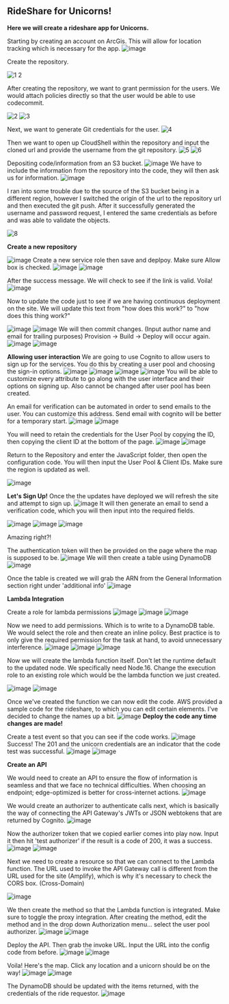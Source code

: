 ## RideShare for Unicorns!

**Here we will create a rideshare app for Unicorns.**

Starting by creating an account on ArcGis. This will allow for location tracking which is necessary for the app. 
![image](https://github.com/Nateil503/Nateil503.github.io/assets/114696114/dd28709d-4a60-4024-bbf4-e293e5360f42)


Create the repository.

![1 2](https://github.com/Nateil503/Nateil503.github.io/assets/114696114/c98f5468-d578-4505-8a25-744ab1a0dabb)

After creating the repository, we want to grant permission for the users. We would attach policies directly so that the user would be able to use codecommit. 

![2](https://github.com/Nateil503/Nateil503.github.io/assets/114696114/647b7b19-30d5-4037-bb9b-c2b8fca5439b)
![3](https://github.com/Nateil503/Nateil503.github.io/assets/114696114/02fe19ec-e1c2-46f6-965e-9685cc1cab03)

Next, we want to generate Git credentials for the user. 
![4](https://github.com/Nateil503/Nateil503.github.io/assets/114696114/5b881453-7db9-4ca7-b661-5fdadb38fda8)

Then we want to open up CloudShell within the repository and input the cloned url and provide the username from the git repository. 
![5](https://github.com/Nateil503/Nateil503.github.io/assets/114696114/fceb807b-96ab-449f-aecf-828bba4cdacf)
![6](https://github.com/Nateil503/Nateil503.github.io/assets/114696114/9f3afb50-7c22-4fcb-a987-9ef8707deb4c)

Depositing code/information from an S3 bucket. 
![image](https://github.com/Nateil503/Nateil503.github.io/assets/114696114/83084ca5-32ca-416d-9664-3f3f4cbde597)
We have to include the information from the repository into the code, they will then ask us for information.
![image](https://github.com/Nateil503/Nateil503.github.io/assets/114696114/2af7a7a3-a7bd-44ab-ae6d-0ec31fa883cb)

I ran into some trouble due to the source of the S3 bucket being in a different region, however I switched the origin of the url to the repository url and then executed the git push. After it successfully generated the username and password request, I entered the same credentials as before and was able to validate the objects. 


![8](https://github.com/Nateil503/Nateil503.github.io/assets/114696114/f4db4860-5f99-46de-a217-aa613192b947)

**Create a new repository** 

![image](https://github.com/Nateil503/Nateil503.github.io/assets/114696114/7d1ee3ee-d18e-4564-b0b0-dcdc0f9cef74)
Create a new service role then save and deplpoy. Make sure Allow box is checked.
![image](https://github.com/Nateil503/Nateil503.github.io/assets/114696114/479ae02c-2c11-4018-b8b8-52d65ea44d29)
![image](https://github.com/Nateil503/Nateil503.github.io/assets/114696114/b870e02f-0acc-44a6-84cb-07953b84290a)

After the success message. We will check to see if the link is valid. Voila!
![image](https://github.com/Nateil503/Nateil503.github.io/assets/114696114/1ceb6b28-b4a9-43bc-bafd-ac6a329a145d)

Now to update the code just to see if we are having continuous deployment on the site. We will update this text from "how does this work?" to "how does this thing work?"

![image](https://github.com/Nateil503/Nateil503.github.io/assets/114696114/60240beb-3a51-49da-a3e4-4e5a92e83a6d)
![image](https://github.com/Nateil503/Nateil503.github.io/assets/114696114/7d0992d2-be22-4360-98eb-b6b5d24b41a4)
We will then commit changes. (Input author name and email for trailing purposes) Provision -> Build -> Deploy will occur again. 
![image](https://github.com/Nateil503/Nateil503.github.io/assets/114696114/ed3e556c-ebc6-4974-9459-c34c697a290b)
![image](https://github.com/Nateil503/Nateil503.github.io/assets/114696114/c9c654b5-eee7-49b0-b794-8b09ba6b63ef)

**Allowing user interaction**
We are going to use Cognito to allow users to sign up for the services. You do this by creating a user pool and choosing the sign-in options. 
![image](https://github.com/Nateil503/Nateil503.github.io/assets/114696114/6c66f638-c810-4e1a-a5b3-05ff8bc86610)
![image](https://github.com/Nateil503/Nateil503.github.io/assets/114696114/d8f37c4d-9ac9-4c15-940a-8f776c87c1ef)
![image](https://github.com/Nateil503/Nateil503.github.io/assets/114696114/48f55636-f14f-4c5d-8bb5-84b2bac05e7b)
![image](https://github.com/Nateil503/Nateil503.github.io/assets/114696114/560f35b3-7bcb-4627-8b71-c4295cba8e6d)
You will be able to customize every attribute to go along with the user interface and their options on signing up. Also cannot be changed after user pool has been created.

An email for verification can be automated in order to send emails to the user. You can customize this address. Send email with cognito will be better for a temporary start.
![image](https://github.com/Nateil503/Nateil503.github.io/assets/114696114/d419a2ae-4bc8-4fbc-bbba-53a4c2dd575c)
![image](https://github.com/Nateil503/Nateil503.github.io/assets/114696114/aae81297-5810-4f3c-815b-9370e0611018)

You will need to retain the credentials for the User Pool by copying the ID, then copying the client ID at the bottom of the page.
![image](https://github.com/Nateil503/Nateil503.github.io/assets/114696114/4ca05b08-d472-4c64-b505-be0711d1657a)
![image](https://github.com/Nateil503/Nateil503.github.io/assets/114696114/ae14fdb6-7a60-471e-8f98-561e96611e27)

Return to the Repository and enter the JavaScript folder, then open the configuration code. You will then input the User Pool & Client IDs. Make sure the region is updated as well.

![image](https://github.com/Nateil503/Nateil503.github.io/assets/114696114/147a5489-f4bb-4370-a4e4-35092689aa58)

**Let's Sign Up!**
Once the the updates have deployed we will refresh the site and attempt to sign up. 
![image](https://github.com/Nateil503/Nateil503.github.io/assets/114696114/d7cbc20f-3098-4727-9f42-a6a752cb5ec4)
It will then generate an email to send a verification code, which you will then input into the required fields. 

![image](https://github.com/Nateil503/Nateil503.github.io/assets/114696114/b5428b8c-6afd-4556-8776-5ecd61f1fd3f)
![image](https://github.com/Nateil503/Nateil503.github.io/assets/114696114/b2bf19bf-75e8-45e9-8acc-19cff1cd95d7)
![image](https://github.com/Nateil503/Nateil503.github.io/assets/114696114/91b0e711-b3bb-4bfd-998c-d2ce8f36e8c3)

Amazing right?!

The authentication token will then be provided on the page where the map is supposed to be.
![image](https://github.com/Nateil503/Nateil503.github.io/assets/114696114/ed922236-8305-440e-92cf-7b3ee4417f71)
We will then create a table using DynamoDB
![image](https://github.com/Nateil503/Nateil503.github.io/assets/114696114/0adb523e-0202-469e-8fe4-a83bd84adbd1)

Once the table is created we will grab the ARN from the General Information section right under 'additional info'
![image](https://github.com/Nateil503/Nateil503.github.io/assets/114696114/0f40ff53-6809-4cda-89b2-7b914f500d5a)

**Lambda Integration**

Create a role for lambda permissions 
![image](https://github.com/Nateil503/Nateil503.github.io/assets/114696114/e847092e-511f-40c0-a8c3-71fb33ef7322)
![image](https://github.com/Nateil503/Nateil503.github.io/assets/114696114/e68eaf8b-914a-41c8-835e-5bd9a2386f56)
![image](https://github.com/Nateil503/Nateil503.github.io/assets/114696114/cf6f58e8-cbb0-48f2-a491-387dbed1f9d7)

Now we need to add permissions. Which is to write to a DynamoDB table. We would select the role and then create an inline policy. Best practice is to only give the required permission for the task at hand, to avoid unnecessary interference. 
![image](https://github.com/Nateil503/Nateil503.github.io/assets/114696114/046351bd-7239-4dfd-b8b1-bd235d5f3c28)
![image](https://github.com/Nateil503/Nateil503.github.io/assets/114696114/2c9aec63-db13-483e-ac41-afc86e9823d3)
![image](https://github.com/Nateil503/Nateil503.github.io/assets/114696114/1adf9a4b-8cb8-4682-ae1a-8fc2d1748ab1)

Now we will create the lambda function itself. Don't let the runtime default to the updated node. We specifically need Node.16. Change the execution role to an existing role which would be the lambda function we just created.

![image](https://github.com/Nateil503/Nateil503.github.io/assets/114696114/f3db8116-1e0f-4b29-8716-22e455b6dce4)
![image](https://github.com/Nateil503/Nateil503.github.io/assets/114696114/0a3937c4-19cd-467a-807c-affa0a4e74d0)

Once we've created the function we can now edit the code. AWS provided a sample code for the rideshare, to which you can edit certain elements. I've decided to change the names up a bit. 
![image](https://github.com/Nateil503/Nateil503.github.io/assets/114696114/9d79c5e8-8c76-4c3c-ac09-9b040754ef9d)
**Deploy the code any time changes are made!**

Create a test event so that you can see if the code works.
![image](https://github.com/Nateil503/Nateil503.github.io/assets/114696114/ebd67dd4-c1b0-4b5f-819c-2ad4cf4d3714)
Success! The 201 and the unicorn credentials are an indicator that the code test was successful. 
![image](https://github.com/Nateil503/Nateil503.github.io/assets/114696114/d1ee2cb6-da46-4052-ba04-c02f8627dba6)
![image](https://github.com/Nateil503/Nateil503.github.io/assets/114696114/dd1aea50-e514-4905-b968-996c2f7589e5)

**Create an API**

We would need to create an API to ensure the flow of information is seamless and that we face no technical difficulties. When choosing an endpoint; edge-optimized is better for cross-internet actions.
![image](https://github.com/Nateil503/Nateil503.github.io/assets/114696114/1f0abc3b-8a92-4c92-947c-0f25b17b1754)

We would create an authorizer to authenticate calls next, which is basically the way of connecting the API Gateway's JWTs or JSON webtokens that are returned by Cognito. 
![image](https://github.com/Nateil503/Nateil503.github.io/assets/114696114/468a9e25-edb2-4d2d-a8dd-526e5b937b85)

Now the authorizer token that we copied earlier comes into play now. Input it then hit 'test authorizer' if the result is a code of 200, it was a success.
![image](https://github.com/Nateil503/Nateil503.github.io/assets/114696114/2e1d29d0-cf52-419d-b90e-482a64318151)
![image](https://github.com/Nateil503/Nateil503.github.io/assets/114696114/90991233-fd3c-4acb-94cd-9b649f0b2aca)

Next we need to create a resource so that we can connect to the Lambda function. The URL used to invoke the API Gateway call is different from the URL used for the site (Amplify), which is why it's necessary to check the CORS box. (Cross-Domain)


![image](https://github.com/Nateil503/Nateil503.github.io/assets/114696114/10e31bdf-6e41-4c5d-ad60-b7e0560dafcf)

We then create the method so that the Lambda function is integrated. Make sure to toggle the proxy integration. After creating the method, edit the method and in the drop down Authorization menu... select the user pool authorizer.
![image](https://github.com/Nateil503/Nateil503.github.io/assets/114696114/6db462e7-6dd6-4188-9c6d-b98456c6c6cf)
![image](https://github.com/Nateil503/Nateil503.github.io/assets/114696114/7ea50c52-5b5f-4a87-b0d8-e097576341a2)

Deploy the API. Then grab the invoke URL. Input the URL into the config code from before. 
![image](https://github.com/Nateil503/Nateil503.github.io/assets/114696114/c118520a-825c-4391-a15d-44540d6384fa)
![image](https://github.com/Nateil503/Nateil503.github.io/assets/114696114/7eb5f489-9c98-460c-9776-832eda080d0a)

Voila! Here's the map. Click any location and a unicorn should be on the way!
![image](https://github.com/Nateil503/Nateil503.github.io/assets/114696114/48d93441-8e43-446a-9724-390dbd6a3c30)
![image](https://github.com/Nateil503/Nateil503.github.io/assets/114696114/eaa30474-c044-400d-8779-844c5407f500)

The DynamoDB should be updated with the items returned, with the credentials of the ride requestor. 
![image](https://github.com/Nateil503/Nateil503.github.io/assets/114696114/58394abb-37b3-41cf-b7f1-323b241ac44b)



